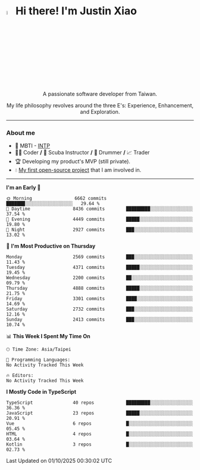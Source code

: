 # <img src="https://media.giphy.com/media/hvRJCLFzcasrR4ia7z/giphy.gif" width="5%">Hi there! I'm Justin Xiao
<p align="center">A passionate software developer from Taiwan.  </p>
<p align="center">My life philosophy revolves around the three E's: Experience, Enhancement, and Exploration.</p>

---
### About me
- 👀 MBTI - [INTP](https://www.16personalities.com/intp-personality)
- 👨‍💻 Coder **/** 🤿 Scuba Instructor **/** 🥁 Drummer **/** 📈 Trader
- 🏆 Developing my product's MVP (still private).
- 💧 [My first open-source project](https://github.com/Game-as-a-Service/Game-Lobby-Web) that I am involved in.

---
<!--START_SECTION:waka-->
**I'm an Early 🐤** 

```text
🌞 Morning                6662 commits        ███████░░░░░░░░░░░░░░░░░░   29.64 % 
🌆 Daytime                8436 commits        █████████░░░░░░░░░░░░░░░░   37.54 % 
🌃 Evening                4449 commits        █████░░░░░░░░░░░░░░░░░░░░   19.80 % 
🌙 Night                  2927 commits        ███░░░░░░░░░░░░░░░░░░░░░░   13.02 % 
```
📅 **I'm Most Productive on Thursday** 

```text
Monday                   2569 commits        ███░░░░░░░░░░░░░░░░░░░░░░   11.43 % 
Tuesday                  4371 commits        █████░░░░░░░░░░░░░░░░░░░░   19.45 % 
Wednesday                2200 commits        ██░░░░░░░░░░░░░░░░░░░░░░░   09.79 % 
Thursday                 4888 commits        █████░░░░░░░░░░░░░░░░░░░░   21.75 % 
Friday                   3301 commits        ████░░░░░░░░░░░░░░░░░░░░░   14.69 % 
Saturday                 2732 commits        ███░░░░░░░░░░░░░░░░░░░░░░   12.16 % 
Sunday                   2413 commits        ███░░░░░░░░░░░░░░░░░░░░░░   10.74 % 
```


📊 **This Week I Spent My Time On** 

```text
🕑︎ Time Zone: Asia/Taipei

💬 Programming Languages: 
No Activity Tracked This Week

🔥 Editors: 
No Activity Tracked This Week
```

**I Mostly Code in TypeScript** 

```text
TypeScript               40 repos            █████████░░░░░░░░░░░░░░░░   36.36 % 
JavaScript               23 repos            █████░░░░░░░░░░░░░░░░░░░░   20.91 % 
Vue                      6 repos             █░░░░░░░░░░░░░░░░░░░░░░░░   05.45 % 
HTML                     4 repos             █░░░░░░░░░░░░░░░░░░░░░░░░   03.64 % 
Kotlin                   3 repos             █░░░░░░░░░░░░░░░░░░░░░░░░   02.73 % 
```




 Last Updated on 01/10/2025 00:30:02 UTC
<!--END_SECTION:waka-->
